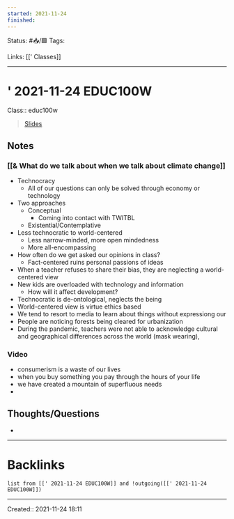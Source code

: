 ```yaml
---
started: 2021-11-24 
finished:
---
```

Status: #📥/🟩 
Tags:

Links: [[' Classes]]
___
# ' 2021-11-24 EDUC100W
Class:: educ100w
> [Slides]()
## Notes
### [[& What do we talk about when we talk about climate change]]
- Technocracy
	- All of our questions can only be solved through economy or technology
- Two approaches
	- Conceptual
		- Coming into contact with TWITBL
	- Existential/Contemplative
- Less technocratic to world-centered
	- Less narrow-minded, more open mindedness
	- More all-encompassing
- How often do we get asked our opinions in class?
	- Fact-centered ruins personal passions of ideas
- When a teacher refuses to share their bias, they are neglecting a world-centered view
- New kids are overloaded with technology and information
	- How will it affect development?
- Technocratic is de-ontological, neglects the being
- World-centered view is virtue ethics based
- We tend to resort to media to learn about things without expressiong our 
- People are noticing forests being cleared for urbanization
- During the pandemic, teachers were not able to acknowledge cultural and geographical differences across the world (mask wearing), 
### Video
- consumerism is a waste of our lives
- when you buy something you pay through the hours of your life
- we have created a mountain of superfluous needs
- 
## Thoughts/Questions
- 
___
# Backlinks
```dataview
list from [[' 2021-11-24 EDUC100W]] and !outgoing([[' 2021-11-24 EDUC100W]])
```
___

Created:: 2021-11-24 18:11
